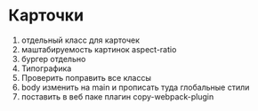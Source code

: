# Карточки

1. отдельный класс для карточек
2. маштабируемость картинок aspect-ratio
3. бургер отдельно
4. Типографика
5. Проверить поправить все классы
6. body изменить на main и прописать туда глобальные стили
7. поставить в веб паке плагин copy-webpack-plugin